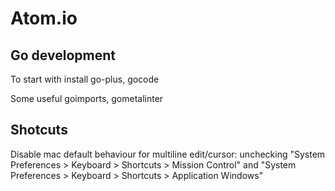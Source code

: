 # Atom.io

## Go development

To start with install go-plus, gocode

Some useful goimports, gometalinter

## Shotcuts

Disable mac default behaviour for  multiline edit/cursor: unchecking "System Preferences > Keyboard > Shortcuts > Mission Control" and "System Preferences > Keyboard > Shortcuts > Application Windows"
